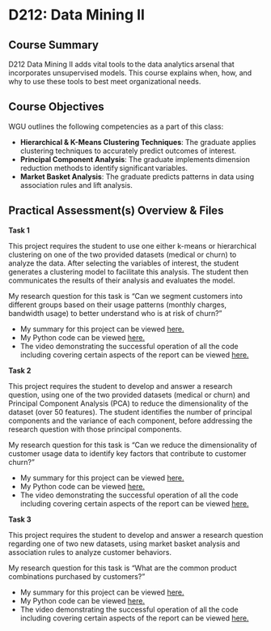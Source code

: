 # D212: Data Mining II

## Course Summary
D212 Data Mining II adds vital tools to the data analytics arsenal that incorporates unsupervised models. This course explains when, how, and why to use these tools to best meet organizational needs.

## Course Objectives
WGU outlines the following competencies as a part of this class:
- **Hierarchical & K-Means Clustering Techniques**: The graduate applies clustering techniques to accurately predict outcomes of interest.
- **Principal Component Analysis**: The graduate implements dimension reduction methods to identify significant variables.
- **Market Basket Analysis**: The graduate predicts patterns in data using association rules and lift analysis.

## Practical Assessment(s) Overview & Files
**Task 1**

This project requires the student to use one either k-means or hierarchical clustering on one of the two provided datasets (medical or churn) to analyze the data. After selecting the variables of interest, the student generates a clustering model to facilitate this analysis. The student then communicates the results of their analysis and evaluates the model.

My research question for this task is “Can we segment customers into different groups based on their usage patterns (monthly charges, bandwidth usage) to better understand who is at risk of churn?” 
- My summary for this project can be viewed [here.](WGU_D209_Task_1.pdf)
- My Python code can be viewed [here.](WGU_D209_Task_1.ipynb)
- The video demonstrating the successful operation of all the code including covering certain aspects of the report can be viewed [here.](https://drive.google.com/file/d/1M8qwlIq5r_Qhl_iRPvsDseO23apBpwKK/view?usp=drive_link)

**Task 2**

This project requires the student to develop and answer a research question, using one of the two provided datasets (medical or churn) and Principal Component Analysis (PCA) to reduce the dimensionality of the dataset (over 50 features). The student identifies the number of principal components and the variance of each component, before addressing the research question with those principal components.

My research question for this task is “Can we reduce the dimensionality of customer usage data to identify key factors that contribute to customer churn?” 
- My summary for this project can be viewed [here.](WGU_D209_Task_2.pdf)
- My Python code can be viewed [here.](WGU_D209_Task_2.ipynb)
- The video demonstrating the successful operation of all the code including covering certain aspects of the report can be viewed [here.](https://drive.google.com/file/d/1ncpSX7tEBCEbx3uuro2wYzk3irsDZBVl/view?usp=drive_link)

**Task 3**

This project requires the student to develop and answer a research question regarding one of two new datasets, using market basket analysis and association rules to analyze customer behaviors.

My research question for this task is “What are the common product combinations purchased by customers?” 
- My summary for this project can be viewed [here.](WGU_D209_Task_2.pdf)
- My Python code can be viewed [here.](WGU_D209_Task_2.ipynb)
- The video demonstrating the successful operation of all the code including covering certain aspects of the report can be viewed [here.](https://drive.google.com/file/d/1ncpSX7tEBCEbx3uuro2wYzk3irsDZBVl/view?usp=drive_link)
